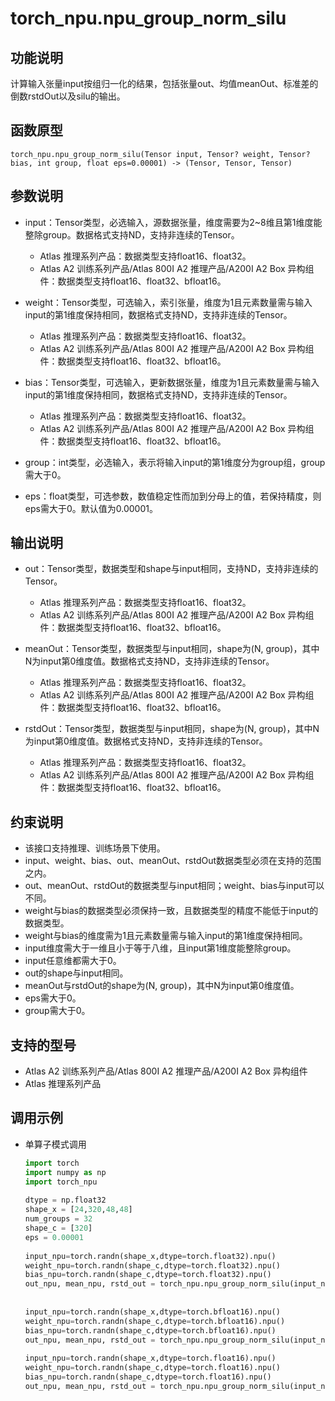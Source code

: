 # torch\_npu.npu\_group\_norm\_silu<a name="ZH-CN_TOPIC_0000001979260741"></a>

## 功能说明<a name="zh-cn_topic_0000001935845653_section14441124184110"></a>

计算输入张量input按组归一化的结果，包括张量out、均值meanOut、标准差的倒数rstdOut以及silu的输出。

## 函数原型<a name="zh-cn_topic_0000001935845653_section45077510411"></a>

```
torch_npu.npu_group_norm_silu(Tensor input, Tensor? weight, Tensor? bias, int group, float eps=0.00001) -> (Tensor, Tensor, Tensor)
```

## 参数说明<a name="zh-cn_topic_0000001935845653_section112637109429"></a>

-   input：Tensor类型，必选输入，源数据张量，维度需要为2\~8维且第1维度能整除group。数据格式支持ND，支持非连续的Tensor。
    -   <term>Atlas 推理系列产品</term>：数据类型支持float16、float32。
    -   <term>Atlas A2 训练系列产品/Atlas 800I A2 推理产品/A200I A2 Box 异构组件</term>：数据类型支持float16、float32、bfloat16。

-   weight：Tensor类型，可选输入，索引张量，维度为1且元素数量需与输入input的第1维度保持相同，数据格式支持ND，支持非连续的Tensor。
    -   <term>Atlas 推理系列产品</term>：数据类型支持float16、float32。
    -   <term>Atlas A2 训练系列产品/Atlas 800I A2 推理产品/A200I A2 Box 异构组件</term>：数据类型支持float16、float32、bfloat16。

-   bias：Tensor类型，可选输入，更新数据张量，维度为1且元素数量需与输入input的第1维度保持相同，数据格式支持ND，支持非连续的Tensor。
    -   <term>Atlas 推理系列产品</term>：数据类型支持float16、float32。
    -   <term>Atlas A2 训练系列产品/Atlas 800I A2 推理产品/A200I A2 Box 异构组件</term>：数据类型支持float16、float32、bfloat16。

-   group：int类型，必选输入，表示将输入input的第1维度分为group组，group需大于0。
-   eps：float类型，可选参数，数值稳定性而加到分母上的值，若保持精度，则eps需大于0。默认值为0.00001。

## 输出说明<a name="zh-cn_topic_0000001935845653_section22231435517"></a>

-   out：Tensor类型，数据类型和shape与input相同，支持ND，支持非连续的Tensor。
    -   <term>Atlas 推理系列产品</term>：数据类型支持float16、float32。
    -   <term>Atlas A2 训练系列产品/Atlas 800I A2 推理产品/A200I A2 Box 异构组件</term>：数据类型支持float16、float32、bfloat16。

-   meanOut：Tensor类型，数据类型与input相同，shape为\(N, group\)，其中N为input第0维度值。数据格式支持ND，支持非连续的Tensor。
    -   <term>Atlas 推理系列产品</term>：数据类型支持float16、float32。
    -   <term>Atlas A2 训练系列产品/Atlas 800I A2 推理产品/A200I A2 Box 异构组件</term>：数据类型支持float16、float32、bfloat16。

-   rstdOut：Tensor类型，数据类型与input相同，shape为\(N, group\)，其中N为input第0维度值。数据格式支持ND，支持非连续的Tensor。
    -   <term>Atlas 推理系列产品</term>：数据类型支持float16、float32。
    -   <term>Atlas A2 训练系列产品/Atlas 800I A2 推理产品/A200I A2 Box 异构组件</term>：数据类型支持float16、float32、bfloat16。

## 约束说明<a name="zh-cn_topic_0000001935845653_section12345537164214"></a>

-   该接口支持推理、训练场景下使用。
-   input、weight、bias、out、meanOut、rstdOut数据类型必须在支持的范围之内。
-   out、meanOut、rstdOut的数据类型与input相同；weight、bias与input可以不同。
-   weight与bias的数据类型必须保持一致，且数据类型的精度不能低于input的数据类型。
-   weight与bias的维度需为1且元素数量需与输入input的第1维度保持相同。
-   input维度需大于一维且小于等于八维，且input第1维度能整除group。
-   input任意维都需大于0。
-   out的shape与input相同。
-   meanOut与rstdOut的shape为\(N, group\)，其中N为input第0维度值。
-   eps需大于0。
-   group需大于0。

## 支持的型号<a name="zh-cn_topic_0000001935845653_section1691491521017"></a>

-   <term>Atlas A2 训练系列产品/Atlas 800I A2 推理产品/A200I A2 Box 异构组件</term>
-   <term>Atlas 推理系列产品</term>

## 调用示例<a name="zh-cn_topic_0000001935845653_section14459801435"></a>

-   单算子模式调用

    ```python
    import torch
    import numpy as np
    import torch_npu
     
    dtype = np.float32
    shape_x = [24,320,48,48]
    num_groups = 32
    shape_c = [320]
    eps = 0.00001
     
    input_npu=torch.randn(shape_x,dtype=torch.float32).npu()
    weight_npu=torch.randn(shape_c,dtype=torch.float32).npu()
    bias_npu=torch.randn(shape_c,dtype=torch.float32).npu()
    out_npu, mean_npu, rstd_out = torch_npu.npu_group_norm_silu(input_npu, weight_npu, bias_npu, group=num_groups, eps=eps)
     
     
    input_npu=torch.randn(shape_x,dtype=torch.bfloat16).npu()
    weight_npu=torch.randn(shape_c,dtype=torch.bfloat16).npu()
    bias_npu=torch.randn(shape_c,dtype=torch.bfloat16).npu()
    out_npu, mean_npu, rstd_out = torch_npu.npu_group_norm_silu(input_npu, weight_npu, bias_npu, group=num_groups, eps=eps)
     
    input_npu=torch.randn(shape_x,dtype=torch.float16).npu()
    weight_npu=torch.randn(shape_c,dtype=torch.float16).npu()
    bias_npu=torch.randn(shape_c,dtype=torch.float16).npu()
    out_npu, mean_npu, rstd_out = torch_npu.npu_group_norm_silu(input_npu, weight_npu, bias_npu, group=num_groups, eps=eps)
    ```

